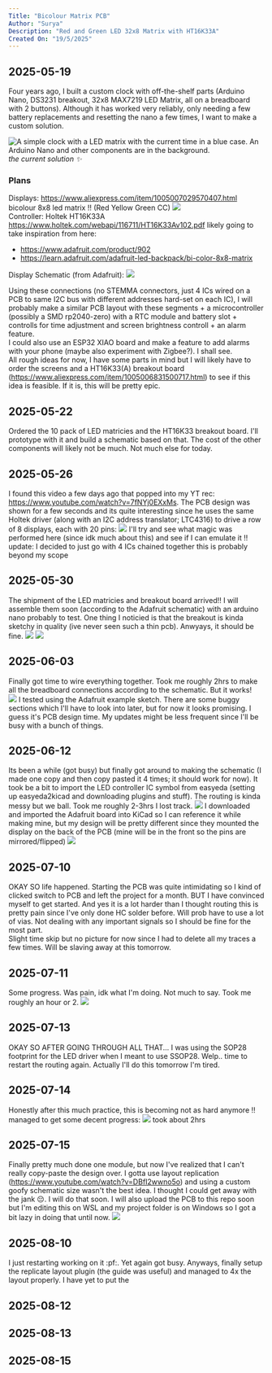 ```yaml
---
Title: "Bicolour Matrix PCB"
Author: "Surya"
Description: "Red and Green LED 32x8 Matrix with HT16K33A"
Created On: "19/5/2025"
---
```


## 2025-05-19
Four years ago, I built a custom clock with off-the-shelf parts (Arduino Nano, DS3231 breakout, 32x8 MAX7219 LED Matrix, all on a breadboard with 2 buttons). Although it has worked very reliably, only needing a few battery replacements and resetting the nano a few times, I want to make a custom solution.

![A simple clock with a LED matrix with the current time in a blue case. An Arduino Nano and other components are in the background.](./assets/20250519_132615.jpg)
*the current solution ✨*

### Plans
Displays: https://www.aliexpress.com/item/1005007029570407.html
bicolour 8x8 led matrix !! (Red Yellow Green CC)
![](./assets/S4433b8a162e44ab2af2c7316474f55a4q.jpg) \
Controller: Holtek HT16K33A
https://www.holtek.com/webapi/116711/HT16K33Av102.pdf
likely going to take inspiration from here: 
- https://www.adafruit.com/product/902
- https://learn.adafruit.com/adafruit-led-backpack/bi-color-8x8-matrix

Display Schematic (from Adafruit):
![](./assets/image13134.png)

Using these connections (no STEMMA connectors, just 4 ICs wired on a PCB to same I2C bus with different addresses hard-set on each IC), I will probably make a similar PCB layout with these segments + a microcontroller (possibly a SMD rp2040-zero) with a RTC module and battery slot + controlls for time adjustment and screen brightness controll + an alarm feature. \
I could also use an ESP32 XIAO board and make a feature to add alarms with your phone (maybe also experiment with Zigbee?). I shall see. \
All rough ideas for now, I have some parts in mind but I will likely have to order the screens and a HT16K33(A) breakout board (https://www.aliexpress.com/item/1005006831500717.html) to see if this idea is feasible. If it is, this will be pretty epic.

## 2025-05-22
Ordered the 10 pack of LED matricies and the HT16K33 breakout board. I'll prototype with it and build a schematic based on that. The cost of the other components will likely not be much. Not much else for today.

## 2025-05-26
I found this video a few days ago that popped into my YT rec: https://www.youtube.com/watch?v=7fNYj0EXxMs. The PCB design was shown for a few seconds and its quite interesting since he uses the same Holtek driver (along with an I2C address translator; LTC4316) to drive a row of 8 displays, each with 20 pins: 
![](./assets/coolmatrix.png)
I'll try and see what magic was performed here (since idk much about this) and see if I can emulate it !!
update: I decided to just go with 4 ICs chained together this is probably beyond my scope

## 2025-05-30
The shipment of the LED matricies and breakout board arrived!! I will assemble them soon (according to the Adafruit schematic) with an arduino nano probably to test. One thing I noticied is that the breakout is kinda sketchy in quality (ive never seen such a thin pcb). Anwyays, it should be fine.
![](./assets/20250530_153645.jpg)
![](./assets/20250531_221706.jpg)

## 2025-06-03
Finally got time to wire everything together. Took me roughly 2hrs to make all the breadboard connections according to the schematic. But it works!\
![](./assets/20250603_222850.jpg)
I tested using the Adafruit example sketch. There are some buggy sections which I'll have to look into later, but for now it looks promising. I guess it's PCB design time. My updates might be less frequent since I'll be busy with a bunch of things.

## 2025-06-12
Its been a while (got busy) but finally got around to making the schematic (I made one copy and then copy pasted it 4 times; it should work for now). It took be a bit to import the LED controller IC symbol from easyeda (setting up easyeda2kicad and downloading plugins and stuff). The routing is kinda messy but we ball. Took me roughly 2-3hrs I lost track. 
![](./assets/image00.png)
I downloaded and imported the Adafruit board into KiCad so I can reference it while making mine, but my design will be pretty different since they mounted the display on the back of the PCB (mine will be in the front so the pins are mirrored/flipped)
![](./assets/image01.png)


## 2025-07-10
OKAY SO life happened. Starting the PCB was quite intimidating so I kind of clicked switch to PCB and left the project for a month. BUT I have convinced myself to get started. And yes it is a lot harder than I thought routing this is pretty pain since I've only done HC solder before. Will prob have to use a lot of vias. Not dealing with any important signals so I should be fine for the most part. \
Slight time skip but no picture for now since I had to delete all my traces a few times. Will be slaving away at this tomorrow.

## 2025-07-11
Some progress. Was pain, idk what I'm doing. Not much to say. Took me roughly an hour or 2. 
![](./assets/image02.png)


## 2025-07-13
OKAY SO AFTER GOING THROUGH ALL THAT... I was using the SOP28 footprint for the LED driver when I meant to use SSOP28. Welp.. time to restart the routing again. Actually I'll do this tomorrow I'm tired.


## 2025-07-14
Honestly after this much practice, this is becoming not as hard anymore !! \
managed to get some decent progress:
![](./assets/image03.png)
took about 2hrs

## 2025-07-15
Finally pretty much done one module, but now I've realized that I can't really copy-paste the design over. I gotta use layout replication (https://www.youtube.com/watch?v=DBfI2wwno5o) and using a custom goofy schematic size wasn't the best idea. I thought I could get away with the jank 😔. I will do that soon. I will also upload the PCB to this repo soon but I'm editing this on WSL and my project folder is on Windows so I got a bit lazy in doing that until now.
![](./assets/image04.png)

## 2025-08-10
I just restarting working on it :pf:. Yet again got busy. Anyways, finally setup the replicate layout plugin (the guide was useful) and managed to 4x the layout properly. I have yet to put the 

## 2025-08-12

## 2025-08-13

## 2025-08-15


